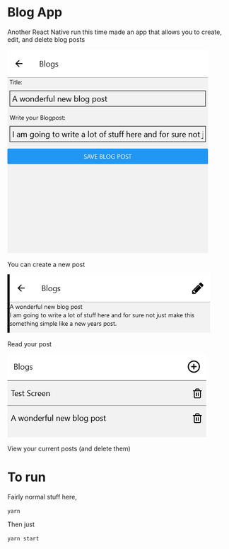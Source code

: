# Blog App
Another React Native run this time made an app that allows you to create, edit, and delete blog posts

![](readme_images/create_post.png)

You can create a new post

![](readme_images/full_view.png)

Read your post

![](readme_images/view_posts.png)

View your current posts (and delete them)

# To run
Fairly normal stuff here,

`yarn`

Then just

`yarn start`
